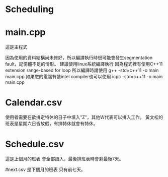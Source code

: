 # Scheduling

# main.cpp
這是主程式

因為使用的資料結構尚未修好，所以編譯執行時很可能會發生segmentation fault，記憶體不足的情形。
建議使用linux系統編譯執行
因為程式裡有使用C++11 extension range-based for loop
所以編譯時請使用 g++ -std=c++11 -o main main.cpp
如果您的電腦有裝intel compiler也可以使用 icpc -std=c++11 -o main  main.cpp

# Calendar.csv
使用者需要在欲排定特休的日子中填入"Z"，其他W代表可以排入工作。
黃文松的班表是星期六日皆放假，有排特休就會有特休。

# Schedule.csv
這是上個月的班表
會全部讀入，最後排班表時會剩最後7天。

#next.csv
是下個月的班表
只有前七天。
